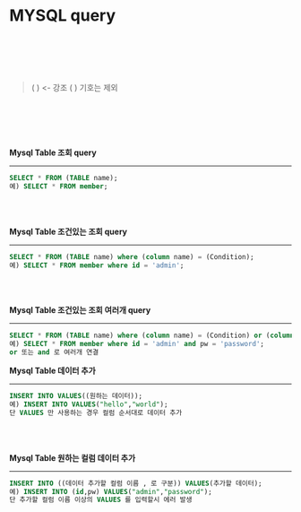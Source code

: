 # MYSQL query
<br><br><br><br>
> ( ) <- 강조 ( ) 기호는 제외

<br><br><br><br>

__Mysql Table 조회 query__
***

~~~~sql
SELECT * FROM (TABLE name);
예) SELECT * FROM member;
~~~~
<br><br>

__Mysql Table 조건있는 조회 query__
***

~~~~sql
SELECT * FROM (TABLE name) where (column name) = (Condition);
예) SELECT * FROM member where id = 'admin';
~~~~
<br><br>

__Mysql Table 조건있는 조회 여러개 query__
***

~~~~sql
SELECT * FROM (TABLE name) where (column name) = (Condition) or (column name) = (Condition) and (column name) = (Condition);
예) SELECT * FROM member where id = 'admin' and pw = 'password';
or 또는 and 로 여러개 연결
~~~~

__Mysql Table 데이터 추가__
***

~~~~sql
INSERT INTO VALUES((원하는 데이터));
예) INSERT INTO VALUES("hello","world");
단 VALUES 만 사용하는 경우 컬럼 순서대로 데이터 추가
~~~~
<br><br>

__Mysql Table 원하는 컬럼 데이터 추가__
***

~~~~sql
INSERT INTO ((데이터 추가할 컬럼 이름 , 로 구분)) VALUES(추가할 데이터);
예) INSERT INTO (id,pw) VALUES("admin","password");
단 추가할 컬럼 이름 이상의 VALUES 를 입력할시 에러 발생
~~~~
<br><br>
